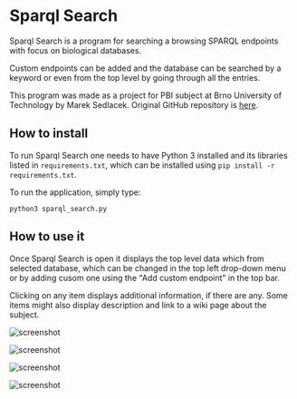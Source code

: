 # Sparql Search

Sparql Search is a program for searching a browsing SPARQL endpoints with focus on biological databases.

Custom endpoints can be added and the database can be searched by a keyword or even from the top level by going 
through all the entries.

This program was made as a project for PBI subject at Brno University of Technology by Marek Sedlacek. Original GitHub repository is [here](https://github.com/mark-sed/sparql-search).

## How to install

To run Sparql Search one needs to have Python 3 installed and its libraries listed in `requirements.txt`,
which can be installed using `pip install -r requirements.txt`.

To run the application, simply type:

```
python3 sparql_search.py
```

## How to use it

Once Sparql Search is open it displays the top level data which from selected database, which can be changed in the top left drop-down menu or by adding cusom one using the "Add custom endpoint" in the top bar.

Clicking on any item displays additional information, if there are any. Some items might also display description and link to a wiki page about the subject.

![screenshot](https://i.imgur.com/Tm1a6SS.png)

![screenshot](https://i.imgur.com/F5JnspE.png)

![screenshot](https://i.imgur.com/u98NCc0.png)

![screenshot](https://i.imgur.com/CvlTeyq.png)